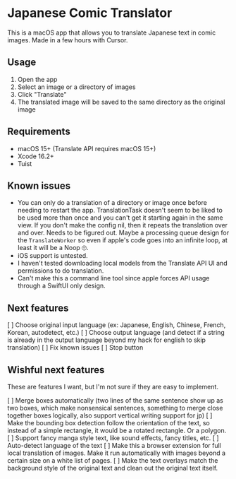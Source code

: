 # Japanese Comic Translator

This is a macOS app that allows you to translate Japanese text in comic images.  Made in a few hours with Cursor.

## Usage

1. Open the app
2. Select an image or a directory of images
3. Click "Translate"
4. The translated image will be saved to the same directory as the original image

## Requirements

- macOS 15+ (Translate API requires macOS 15+)
- Xcode 16.2+
- Tuist

## Known issues

- You can only do a translation of a directory or image once before needing to restart the app.  TranslationTask doesn't seem to be liked to be used more than once and you can't get it starting again in the same view.  If you don't make the config nil, then it repeats the translation over and over.  Needs to be figured out.  Maybe a processing queue design for the `TranslateWorker` so even if apple's code goes into an infinite loop, at least it will be a Noop 🙄.
- iOS support is untested.
- I haven't tested downloading local models from the Translate API UI and permissions to do translation.
- Can't make this a command line tool since apple forces API usage through a SwiftUI only design.

## Next features

[ ] Choose original input language (ex: Japanese, English, Chinese, French, Korean, autodetect, etc.)
[ ] Choose output language (and detect if a string is already in the output language beyond my hack for english to skip translation)
[ ] Fix known issues
[ ] Stop button

## Wishful next features

These are features I want, but I'm not sure if they are easy to implement.

[ ] Merge boxes automatically (two lines of the same sentence show up as two boxes, which make nonsensical sentences, something to merge close together boxes logically, also support vertical writing support for jp)
[ ] Make the bounding box detection follow the orientation of the text, so instead of a simple rectangle, it would be a rotated rectangle.  Or a polygon.
[ ] Support fancy manga style text, like sound effects, fancy titles, etc.
[ ] Auto-detect language of the text
[ ] Make this a browser extension for full local translation of images.  Make it run automatically with images beyond a certain size on a white list of pages. 
[ ] Make the text overlays match the background style of the original text and clean out the original text itself.



